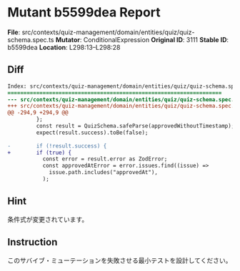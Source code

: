# Mutant b5599dea Report

**File**: src/contexts/quiz-management/domain/entities/quiz/quiz-schema.spec.ts
**Mutator**: ConditionalExpression
**Original ID**: 3111
**Stable ID**: b5599dea
**Location**: L298:13–L298:28

## Diff

```diff
Index: src/contexts/quiz-management/domain/entities/quiz/quiz-schema.spec.ts
===================================================================
--- src/contexts/quiz-management/domain/entities/quiz/quiz-schema.spec.ts	original
+++ src/contexts/quiz-management/domain/entities/quiz/quiz-schema.spec.ts	mutated #3111
@@ -294,9 +294,9 @@
         };
         const result = QuizSchema.safeParse(approvedWithoutTimestamp);
         expect(result.success).toBe(false);
 
-        if (!result.success) {
+        if (true) {
           const error = result.error as ZodError;
           const approvedAtError = error.issues.find((issue) =>
             issue.path.includes("approvedAt"),
           );
```

## Hint

条件式が変更されています。

## Instruction

このサバイブ・ミューテーションを失敗させる最小テストを設計してください。
